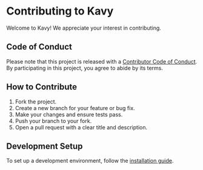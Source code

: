 # Contributing to Kavy

Welcome to Kavy! We appreciate your interest in contributing.

## Code of Conduct

Please note that this project is released with a [Contributor Code of Conduct](CODE_OF_CONDUCT.md).
By participating in this project, you agree to abide by its terms.

## How to Contribute

1. Fork the project.
2. Create a new branch for your feature or bug fix.
3. Make your changes and ensure tests pass.
4. Push your branch to your fork.
5. Open a pull request with a clear title and description.

## Development Setup

To set up a development environment, follow the [installation guide](source/installation.rst).
